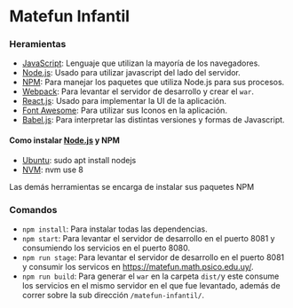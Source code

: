# Matefun Infantil

### Heramientas
  * [JavaScript](https://www.javascript.com/): Lenguaje que utilizan la mayoría de los navegadores.
  * [Node.js](https://nodejs.org/): Usado para utilizar javascript del lado del servidor.
  * [NPM](https://www.npmjs.com/): Para manejar los paquetes que utiliza Node.js para sus procesos.
  * [Webpack](https://webpack.js.org/): Para levantar el servidor de desarrollo y crear el `war`.
  * [React.js](https://es.reactjs.org/): Usado para implementar la UI de la aplicación.
  * [Font Awesome](https://fontawesome.com/): Para utilizar sus Iconos en la aplicación.
  * [Babel.js](https://babeljs.io/): Para interpretar las distintas versiones y formas de Javascript.
  
#### Como instalar [Node.js](https://nodejs.org/es/download/) y NPM
  * [Ubuntu](https://nodejs.org/es/download/package-manager/#debian-and-ubuntu-based-linux-distributions-enterprise-linux-fedora-and-snap-packages): sudo apt install nodejs
  * [NVM](https://nodejs.org/es/download/package-manager/#nvm): nvm use 8

Las demás herramientas se encarga de instalar sus paquetes NPM

### Comandos
* `npm install`: Para instalar todas las dependencias.
* `npm start`: Para levantar el servidor de desarrollo en el puerto 8081 y consumiendo los servicios en el puerto 8080.
* `npm run stage`: Para levantar el servidor de desarrollo en el puerto 8081 y consumir los servicos en https://matefun.math.psico.edu.uy/.
* `npm run build`: Para generar el `war` en la carpeta `dist/`y este consume los servicios en el mismo servidor en el que fue levantado, además de correr sobre la sub dirección `/matefun-infantil/`.
